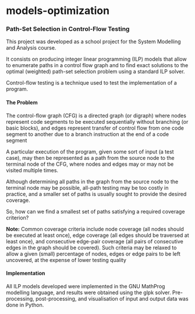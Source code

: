 # models-optimization
### Path-Set Selection in Control-Flow Testing

This project was developed as a school project for the System Modelling and Analysis course. 

It consists on producing integer linear programming (ILP) models that allow to enumerate paths in a control flow graph and to find exact solutions to the optimal (weighted) path-set selection problem using a standard ILP solver.

Control-flow testing is a technique used to test the implementation of a program.

#### The Problem

The control-flow graph (CFG) is a directed graph (or digraph) where nodes represent code segments to be executed sequentially without branching (or basic blocks), and edges represent transfer of control flow from one code segment to another due to a branch instruction at the end of a code segment

A particular execution of the program, given some sort of input (a test case), may then be represented as a path from the source node to the terminal node of the CFG, where nodes and edges may or may not be visited multiple times.

Although determining all paths in the graph from the source node to the terminal node may be possible, all-path testing may be too costly in practice, and a smaller set of paths is usually sought to provide the desired coverage.

So, how can we find a smallest set of paths satisfying a required coverage criterion?

**Note:** Common coverage criteria include node coverage (all nodes should be executed at least once), edge coverage (all edges should be traversed at least once), and consecutive edge-pair coverage (all pairs of consecutive edges in the graph should be covered). Such criteria may be relaxed to allow a given (small) percentage of nodes, edges or edge pairs to be left uncovered, at the expense of lower testing quality

#### Implementation

All ILP models developed were implemented in the GNU MathProg modelling language, and results were obtained using the glpk solver. Pre-processing, post-processing, and visualisation of input and output data was done in Python.
